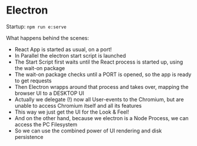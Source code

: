 # Electron

Startup:
`npm run e:serve`

What happens behind the scenes:
- React App is started as usual, on a port!
- In Parallel the electron start script is launched
- The Start Script first waits until the React process is started up, using the wait-on package
- The wait-on package checks until a PORT is opened, so the app is ready to get requests
- Then Electron wrapps around that process and takes over, mapping the browser UI to a DESKTOP UI
- Actually we delegate (!) now all User-events to the Chromium, but are unable to access Chromium itself and all its features
- This way we just get the UI for the Look & Feel!
- And on the other hand, because we electron is a Node Process, we can access the PC Filesystem
- So we can use the combined power of UI rendering and disk persistence

